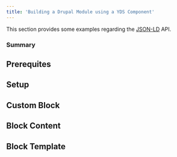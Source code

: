```yaml
---
title: 'Building a Drupal Module using a YDS Component'
---
```


This section provides some examples regarding the [JSON-LD](http://json-ld.org/) API.

### Summary

## Prerequites
## Setup
## Custom Block
## Block Content
## Block Template
